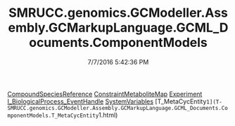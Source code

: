 ﻿---
title: SMRUCC.genomics.GCModeller.Assembly.GCMarkupLanguage.GCML_Documents.ComponentModels
date: 7/7/2016 5:42:36 PM
---

[CompoundSpeciesReference](T-SMRUCC.genomics.GCModeller.Assembly.GCMarkupLanguage.GCML_Documents.ComponentModels.CompoundSpeciesReference.html)
[ConstraintMetaboliteMap](T-SMRUCC.genomics.GCModeller.Assembly.GCMarkupLanguage.GCML_Documents.ComponentModels.ConstraintMetaboliteMap.html)
[Experiment](T-SMRUCC.genomics.GCModeller.Assembly.GCMarkupLanguage.GCML_Documents.ComponentModels.Experiment.html)
[I_BiologicalProcess_EventHandle](T-SMRUCC.genomics.GCModeller.Assembly.GCMarkupLanguage.GCML_Documents.ComponentModels.I_BiologicalProcess_EventHandle.html)
[SystemVariables](T-SMRUCC.genomics.GCModeller.Assembly.GCMarkupLanguage.GCML_Documents.ComponentModels.SystemVariables.html)
[T_MetaCycEntity`1](T-SMRUCC.genomics.GCModeller.Assembly.GCMarkupLanguage.GCML_Documents.ComponentModels.T_MetaCycEntity`1.html)

